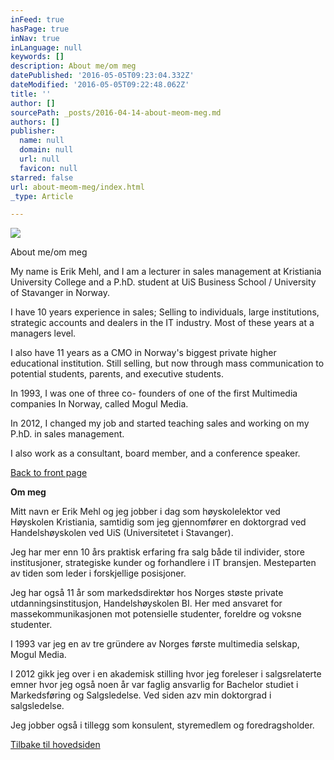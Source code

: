 ```yaml
---
inFeed: true
hasPage: true
inNav: true
inLanguage: null
keywords: []
description: About me/om meg
datePublished: '2016-05-05T09:23:04.332Z'
dateModified: '2016-05-05T09:22:48.062Z'
title: ''
author: []
sourcePath: _posts/2016-04-14-about-meom-meg.md
authors: []
publisher:
  name: null
  domain: null
  url: null
  favicon: null
starred: false
url: about-meom-meg/index.html
_type: Article

---
```

![](https://the-grid-user-content.s3-us-west-2.amazonaws.com/a0df09ca-060c-41ef-83c0-c78139802628.jpg)

About me/om meg

My name is Erik Mehl, and I am a lecturer in sales management at Kristiania University College and a P.hD. student at UiS Business School / University of Stavanger in Norway. 

I have 10 years experience in sales; Selling to individuals, large institutions, strategic accounts and dealers in the IT industry. Most of these years at a managers level. 

I also have 11 years as a CMO in Norway's biggest private higher educational institution. Still selling, but now through mass communication to potential students, parents, and executive students. 

In 1993, I was one of three co- founders of one of the first Multimedia companies In Norway, called Mogul Media. 

In 2012, I changed my job and started teaching sales and working on my P.hD. in sales management.

I also work as a consultant, board member, and a conference speaker.

[Back to front page][0]

**Om meg**

Mitt navn er Erik Mehl og jeg jobber i dag som høyskolelektor ved Høyskolen Kristiania, samtidig som jeg gjennomfører en doktorgrad ved Handelshøyskolen ved UiS (Universitetet i Stavanger).

Jeg har mer enn 10 års praktisk erfaring fra salg både til individer, store institusjoner, strategiske kunder og forhandlere i IT bransjen. Mesteparten av tiden som leder i forskjellige posisjoner.

Jeg har også 11 år som markedsdirektør hos Norges støste private utdanningsinstitusjon, Handelshøyskolen BI. Her med ansvaret for massekommunikasjonen mot potensielle studenter, foreldre og voksne studenter.

I 1993 var jeg en av tre gründere av Norges første multimedia selskap, Mogul Media.

I 2012 gikk jeg over i en akademisk stilling hvor jeg foreleser i salgsrelaterte emner hvor jeg også noen år var faglig ansvarlig for Bachelor studiet i Markedsføring og Salgsledelse. Ved siden azv min doktorgrad i salgsledelse.

Jeg jobber også i tillegg som konsulent, styremedlem og foredragsholder.

[Tilbake til hovedsiden][0]

[0]: https://thegrid.ai/passion-for-sales-management/